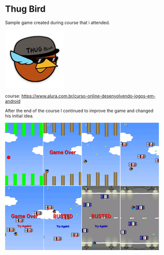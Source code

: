 # Thug Bird

Sample game created during course that i attended.

[![Thug Bird](https://github.com/alvarolopes/Thugbird/blob/master/app/src/main/res/mipmap-xxxhdpi/ic_launcher.png)](#features)

course: https://www.alura.com.br/curso-online-desenvolvendo-jogos-em-android

After the end of the course I continued to improve the game and changed his initial idea.

[![Wip](https://github.com/alvarolopes/Thugbird/blob/master/ThugBird%20-%20Media/Wip.jpg)](#features)

